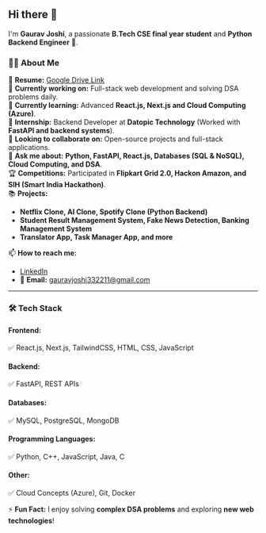 ## Hi there 👋  

I'm **Gaurav Joshi**, a passionate **B.Tech CSE final year student** and **Python Backend Engineer** 🚀.  

### 👨‍💻 About Me  
📄 **Resume:** [Google Drive Link](https://drive.google.com/file/d/1l6cGMRpR9ekphOq8kOKS5PSKvLUvmBZK/view?usp=sharing)  
🔭 **Currently working on:** Full-stack web development and solving DSA problems daily.  
🌱 **Currently learning:** Advanced **React.js, Next.js and Cloud Computing (Azure)**.  
💼 **Internship:** Backend Developer at **Datopic Technology** (Worked with **FastAPI and backend systems**).  
🎯 **Looking to collaborate on:** Open-source projects and full-stack applications.  
💬 **Ask me about:** **Python, FastAPI, React.js, Databases (SQL & NoSQL), Cloud Computing, and DSA**.  
🏆 **Competitions:** Participated in **Flipkart Grid 2.0, Hackon Amazon, and SIH (Smart India Hackathon)**.  
📚 **Projects:**  
- **Netflix Clone, AI Clone, Spotify Clone (Python Backend)**  
- **Student Result Management System, Fake News Detection, Banking Management System**  
- **Translator App, Task Manager App, and more**  

📫 **How to reach me:**  
- [LinkedIn](https://www.linkedin.com/in/gaurav-joshi-b90303248/)  
- 📧 **Email:** gauravjoshi332211@gmail.com  

---

### 🛠️ Tech Stack  

#### **Frontend:**  
✅ React.js, Next.js, TailwindCSS, HTML, CSS, JavaScript  

#### **Backend:**  
✅ FastAPI, REST APIs  

#### **Databases:**  
✅ MySQL, PostgreSQL, MongoDB  

#### **Programming Languages:**  
✅ Python, C++, JavaScript, Java, C  

#### **Other:**  
✅  Cloud Concepts (Azure), Git, Docker  

⚡ **Fun Fact:** I enjoy solving **complex DSA problems** and exploring **new web technologies**!  
